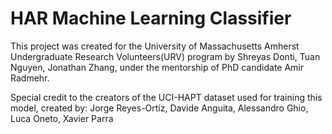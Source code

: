 # HAR Machine Learning Classifier
This project was created for the University of Massachusetts Amherst Undergraduate Research Volunteers(URV) program by Shreyas Donti, Tuan Nguyen, Jonathan Zhang, under the mentorship of PhD candidate Amir Radmehr. 

Special credit to the creators of the UCI-HAPT dataset used for training this model, created by: Jorge Reyes-Ortiz,
Davide Anguita, Alessandro Ghio, Luca Oneto, Xavier Parra
